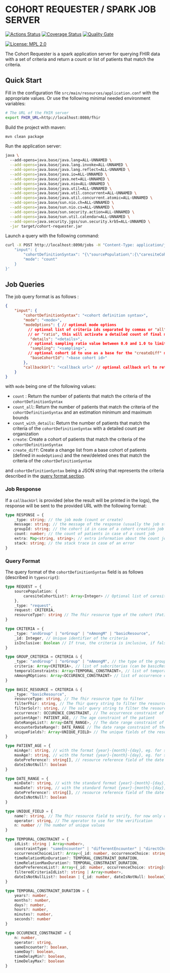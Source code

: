 # COHORT REQUESTER / SPARK JOB SERVER

[![Actions Status](https://github.com/aphp/Cohort360-QueryExecutor/workflows/build/badge.svg)](https://github.com/aphp/Cohort360-QueryExecutor/actions)
[![Coverage Status](https://sonarcloud.io/api/project_badges/measure?project=aphp_Cohort360-QueryExecutor&metric=coverage)](https://sonarcloud.io/component_measures?id=aphp_Cohort360-QueryExecutor&metric=coverage)
[![Quality Gate](https://sonarcloud.io/api/project_badges/measure?project=aphp_Cohort360-QueryExecutor&metric=alert_status)](https://sonarcloud.io/dashboard?id=aphp_Cohort360-QueryExecutor)

[![License: MPL 2.0](https://img.shields.io/badge/License-MPL_2.0-brightgreen.svg)](https://opensource.org/licenses/MPL-2.0)

The Cohort Requester is a spark application server for querying FHIR data with a set of criteria and return a count or list of patients that match the criteria. 

## Quick Start

Fill in the configuration file `src/main/resources/application.conf` with the appropriate values.
Or use the following minimal needed environment variables:
```bash
# The URL of the FHIR server
export FHIR_URL=http://localhost:8080/fhir
```

Build the project with maven:
```bash
mvn clean package
```

Run the application server:
```bash
java \ 
  --add-opens=java.base/java.lang=ALL-UNNAMED \
  --add-opens=java.base/java.lang.invoke=ALL-UNNAMED \
  --add-opens=java.base/java.lang.reflect=ALL-UNNAMED \
  --add-opens=java.base/java.io=ALL-UNNAMED \
  --add-opens=java.base/java.net=ALL-UNNAMED \
  --add-opens=java.base/java.nio=ALL-UNNAMED \
  --add-opens=java.base/java.util=ALL-UNNAMED \
  --add-opens=java.base/java.util.concurrent=ALL-UNNAMED \
  --add-opens=java.base/java.util.concurrent.atomic=ALL-UNNAMED \
  --add-opens=java.base/sun.nio.ch=ALL-UNNAMED \
  --add-opens=java.base/sun.nio.cs=ALL-UNNAMED \
  --add-opens=java.base/sun.security.action=ALL-UNNAMED \
  --add-opens=java.base/sun.util.calendar=ALL-UNNAMED \
  --add-opens=java.security.jgss/sun.security.krb5=ALL-UNNAMED \
  -jar target/cohort-requester.jar
```

Launch a query with the following command:
```bash
curl -X POST http://localhost:8090/jobs -H "Content-Type: application/json" -d '{
    "input": {
        "cohortDefinitionSyntax": "{\"sourcePopulation\":{\"caresiteCohortList\":[118]},\"_type\":\"request\",\"request\":{\"_type\":\"andGroup\",\"_id\":0,\"isInclusive\":true,\"criteria\":[{\"_type\":\"basicResource\",\"_id\":1,\"isInclusive\":true,\"resourceType\":\"Patient\",\"filterFhir\":\"active=true&gender=female\",\"criteria\":[],\"dateRangeList\":[],\"temporalConstraints\":[]},{\"_type\":\"basicResource\",\"_id\":2,\"isInclusive\":true,\"resourceType\":\"Observation\",\"filterFhir\":\"code=http://snomed.info/sct|224299000\",\"criteria\":[],\"occurrence\":{\"n\":1,\"operator\":\">=\"},\"dateRangeList\":[],\"temporalConstraints\":[]}],\"dateRangeList\":[],\"temporalConstraints\":[]},\"temporalConstraints\":[]}",
        "mode": "count"
    }
}'
```

## Job Queries

The job query format is as follows :
```json
{
    "input": {
        "cohortDefinitionSyntax": "<cohort definition syntax>",
        "mode": "<mode>",
        "modeOptions": { // optional mode options
          // optional list of criteria ids separated by commas or "all", this will activate a detailed count of the patients per criteria
          // or "ratio", this will activate a detailed count of final matched patients per criteria
           "details": "<details>",
          // optional sampling ratio value between 0.0 and 1.0 to limit the number of patients of the cohort to create (it can be used to sample an existing cohort)
           "sampling": "<sampling>",
          // optional cohort id to use as a base for the "createDiff" mode
           "baseCohortId": "<base cohort id>"
        },
        "callbackUrl": "<callback url>" // optional callback url to retrieve the result
    }
}
```

with `mode` being one of the following values:
- `count` : Return the number of patients that match the criteria of the `cohortDefinitionSyntax`
- `count_all`: Return the number of patients that match the criteria of the `cohortDefinitionSyntax` and an estimation minimum and maximum bounds
- `count_with_details`: Return the number of patients that match the criteria of the `cohortDefinitionSyntax` with a detailed count per organization
- `create`: Create a cohort of patients that match the criteria of the `cohortDefinitionSyntax`
- `create_diff`: Create a change list from a base cohort of patients (defined in `modeOptions`) and the new/deleted ones that match the criteria of the `cohortDefinitionSyntax`

and `cohortDefinitionSyntax` being a JSON string that represents the criteria described in the [query format section](#query-format).

### Job Response

If a `callbackUrl` is provided (else the result will be printed in the logs), the response will be sent to the provided URL with the following format:
```typescript
type RESPONSE = {
    _type: string; // the job mode (count or create)
    message: string; // the message of the response (usually the job status)
    groupId: string; // the cohort id in case of a cohort creation job
    count: number; // the count of patients in case of a count job
    extra: Map<string, string>; // extra information about the count job (like details count per organization or per criteria)
    stack: string; // the stack trace in case of an error
}
```

### Query Format

The query format of the `cohortDefinitionSyntax` field is as follows (described in `typescript`):

```typescript
type REQUEST = {
    sourcePopulation: {
        caresiteCohortList?: Array<Integer> // Optional list of caresite ids that will be used to filter the resource with the fhir param `_list` 
    },
    _type: "request",
    request: CRITERIA,
    resourceType?: string // The fhir resource type of the cohort (Patient being the default)
} 

type CRITERIA = {
    _type: "andGroup" | "orGroup" | "nAmongM" | "basicResource",
    _id: Integer, // Unique identifier of the criteria
    isInclusive: Boolean // If true, the criteria is inclusive, if false, the criteria is exclusive
}

type GROUP_CRITERIA = CRITERIA & {
    _type: "andGroup" | "orGroup" | "nAmongM", // the type of the group "and" or "or" or "at least n matches among subcriterias"
    criteria: Array<CRITERIA>, // list of subcriterias (can be basicResource or group)
    temporalConstraints: Array<TEMPORAL_CONSTRAINT>, // list of temporal constraints between the subcriterias
    nAmongMOptions: Array<OCCURENCE_CONSTRAINT> // list of occurrence constraints for the nAmongM type
}

type BASIC_RESOURCE = CRITERIA & {
    _type: "basicResource",
    resourceType: string, // The fhir resource type to filter
    filterFhir: string, // The fhir query string to filter the resource
    filterSolr?: string, // The solr query string to filter the resource (if using solr resolver)
    occurrence?: OCCURENCE_CONSTRAINT, // The occurrence constraint of the resource
    patientAge?: PATIENT_AGE, // The age constraint of the patient
    dateRangeList?: Array<DATE_RANGE>, // The date range constraint of the resource
    encounterDateRange?: DATE_RANGE // The date range constraint of the related encounter
    uniqueFields?: Array<UNIQUE_FIELD> // The unique fields of the resource to count the patients
}

type PATIENT_AGE = {
    minAge?: string, // with the format {year}-{month}-{day}, eg. for someone of 21 years old this would be 21-0-0
    maxAge?: string, // with the format {year}-{month}-{day}, eg. for someone of 21 years old this would be 21-0-0
    datePreference?: string[], // resource reference field of the date to calculate the age
    dateIsNotNull?: boolean
}

type DATE_RANGE = {
    minDate?: string, // with the standard format {year}-{month}-{day}, eg. for 2024-01-25
    maxDate?: string, // with the standard format {year}-{month}-{day}, eg. for 2024-01-25
    datePreference?: string[], // resource reference field of the date to filter
    dateIsNotNull?: boolean
}

type UNIQUE_FIELD = {
    name?: string, // The fhir resource field to verify, for now only codes are supported and it is not need to fill this field which is ignored
    operator: string, // The operator to use for the verification
    n: number // The number of unique values
}

type TEMPORAL_CONSTRAINT = {
    idList: string | Array<number>,
    constraintType: "sameEncounter" | "differentEncounter" | "directChronologicalOrdering" | "sameEpisodeOfCare",
    occurrenceChoiceList?: Array<{_id: number, occurrenceChoice: string}>,
    timeRelationMinDuration?: TEMPORAL_CONSTRAINT_DURATION,
    timeRelationMaxDuration?: TEMPORAL_CONSTRAINT_DURATION,
    datePreferenceList?: Array<{_id: number, occurrenceChoice: string}>,
    filteredCriteriaIdList?: string | Array<number>,
    dateIsNotNullList?: boolean | {_id: number, dateIsNotNull: boolean}
}

type TEMPORAL_CONSTRAINT_DURATION = {
    years?: number,
    months?: number,
    days?: number,
    hours?: number,
    minutes?: number,
    seconds?: number
}

type OCCURENCE_CONSTRAINT = {
    n: number,
    operator: string,
    sameEncounter?: boolean,
    sameDay?: boolean,
    timeDelayMin?: boolean,
    timeDelayMax?: boolean
}
```

